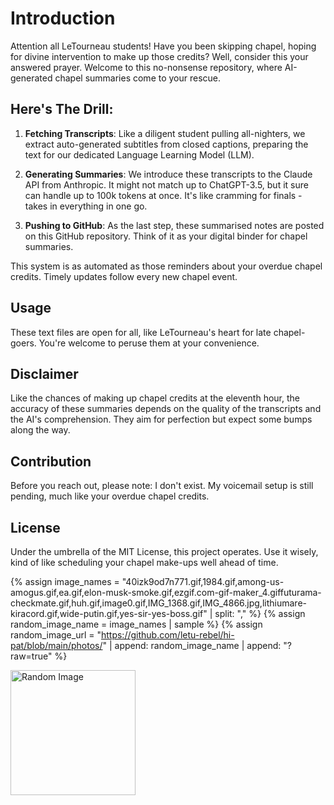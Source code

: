 # Introduction

Attention all LeTourneau students! Have you been skipping chapel, hoping for divine intervention to make up those credits? Well, consider this your answered prayer. Welcome to this no-nonsense repository, where AI-generated chapel summaries come to your rescue.

## Here's The Drill:

1. **Fetching Transcripts**: Like a diligent student pulling all-nighters, we extract auto-generated subtitles from closed captions, preparing the text for our dedicated Language Learning Model (LLM).

2. **Generating Summaries**: We introduce these transcripts to the Claude API from Anthropic. It might not match up to ChatGPT-3.5, but it sure can handle up to 100k tokens at once. It's like cramming for finals - takes in everything in one go.

3. **Pushing to GitHub**: As the last step, these summarised notes are posted on this GitHub repository. Think of it as your digital binder for chapel summaries.

This system is as automated as those reminders about your overdue chapel credits. Timely updates follow every new chapel event.

## Usage

These text files are open for all, like LeTourneau's heart for late chapel-goers. You're welcome to peruse them at your convenience.

## Disclaimer

Like the chances of making up chapel credits at the eleventh hour, the accuracy of these summaries depends on the quality of the transcripts and the AI's comprehension. They aim for perfection but expect some bumps along the way.

## Contribution

Before you reach out, please note: I don't exist. My voicemail setup is still pending, much like your overdue chapel credits.

## License

Under the umbrella of the MIT License, this project operates. Use it wisely, kind of like scheduling your chapel make-ups well ahead of time.

{% assign image_names = "40izk9od7n771.gif,1984.gif,among-us-amogus.gif,ea.gif,elon-musk-smoke.gif,ezgif.com-gif-maker_4.giffuturama-checkmate.gif,huh.gif,image0.gif,IMG_1368.gif,IMG_4866.jpg,lithiumare-kiracord.gif,wide-putin.gif,yes-sir-yes-boss.gif" | split: "," %}
{% assign random_image_name = image_names | sample %}
{% assign random_image_url = "https://github.com/letu-rebel/hi-pat/blob/main/photos/" | append: random_image_name | append: "?raw=true" %}

<img src="{{ random_image_url }}" alt="Random Image" width="200"/>
